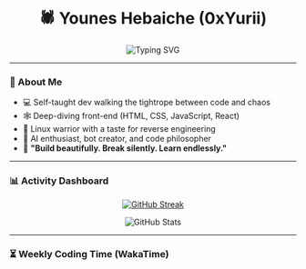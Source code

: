 <h1 align="center">🕷️ Younes Hebaiche (0xYurii)</h1>

<p align="center">
  <img src="https://readme-typing-svg.demolab.com?font=Fira+Code&size=24&pause=1000&color=00FF00&center=true&vCenter=true&width=500&lines=Crafting+logic...;Crushing+lies...;Hunting+truth+in+code." alt="Typing SVG" />
</p>

---

### 🧠 About Me
- 💻 Self-taught dev walking the tightrope between code and chaos  
- 🕸️ Deep-diving front-end (HTML, CSS, JavaScript, React)  
- 🐧 Linux warrior with a taste for reverse engineering  
- 🧠 AI enthusiast, bot creator, and code philosopher  
- 🎯 **"Build beautifully. Break silently. Learn endlessly."**

---

### ​📊 Activity Dashboard  

<p align="center">
  <a href="https://git.io/streak-stats">
    <img src="https://github-readme-streak-stats-eight.vercel.app?user=0xYurii&theme=dark&hide_border=true&mode=weekly" alt="GitHub Streak"/>
  </a>
</p>

<p align="center">
  <img src="https://github-readme-stats.vercel.app/api?username=0xYurii&show_icons=true&theme=dark&hide_border=true" alt="GitHub Stats" />
</p>

---

### ⏳ Weekly Coding Time (WakaTime)
<!--START_SECTION:waka-->
<!--END_SECTION:waka-->
